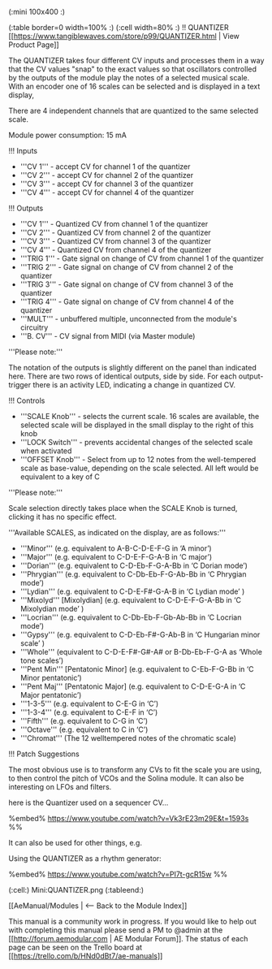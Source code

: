 (:mini 100x400 :)

(:table border=0 width=100% :)
(:cell width=80% :) 
!! QUANTIZER
[[https://www.tangiblewaves.com/store/p99/QUANTIZER.html | View Product Page]]

The QUANTIZER takes four different CV inputs and processes them in a way that the CV values "snap" to the exact values so that oscillators controlled by the outputs of the module play the notes of a selected musical scale. With an encoder one of 16 scales can be selected and is displayed in a text display,

There are 4 independent channels that are quantized to the same selected scale.

Module power consumption: 15 mA

!!! Inputs
* '''CV 1''' - accept CV for channel 1 of the quantizer
* '''CV 2''' - accept CV for channel 2 of the quantizer
* '''CV 3''' - accept CV for channel 3 of the quantizer
* '''CV 4''' - accept CV for channel 4 of the quantizer 

!!! Outputs
* '''CV 1''' - Quantized CV from channel 1 of the quantizer
* '''CV 2''' - Quantized CV from channel 2 of the quantizer
* '''CV 3''' - Quantized CV from channel 3 of the quantizer
* '''CV 4''' - Quantized CV from channel 4 of the quantizer 
* '''TRIG 1''' - Gate signal on change of CV from channel 1 of the quantizer
* '''TRIG 2''' - Gate signal on change of CV from channel 2 of the quantizer
* '''TRIG 3''' - Gate signal on change of CV from channel 3 of the quantizer
* '''TRIG 4''' - Gate signal on change of CV from channel 4 of the quantizer
* '''MULT''' - unbuffered multiple, unconnected from the module's circuitry 
* '''B. CV''' - CV signal from MIDI (via Master module)

'''Please note:''' 

The notation of the outputs is slightly different on the panel than indicated here. There are two rows of identical outputs, side by side. For each output-trigger there is an activity LED, indicating a change in quantized CV.

!!! Controls
* '''SCALE Knob''' - selects the current scale. 16 scales are available, the selected scale will be displayed in the small display to the right of this knob 
* '''LOCK Switch''' - prevents accidental changes of the selected scale when activated 
* '''OFFSET Knob''' - Select from up to 12 notes from the well-tempered scale as base-value, depending on the scale selected. All left would be equivalent to a key of C

'''Please note:''' 

Scale selection directly takes place when the SCALE Knob is turned, clicking it has no specific effect.

'''Available SCALES, as indicated on the display, are as follows:'''

* '''Minor''' (e.g. equivalent to A-B-C-D-E-F-G in ‘A minor’)
* '''Major''' (e.g. equivalent to C-D-E-F-G-A-B in ‘C major’)
* '''Dorian''' (e.g. equivalent to C-D-Eb-F-G-A-Bb in ‘C Dorian mode’)
* '''Phrygian''' (e.g. equivalent to C-Db-Eb-F-G-Ab-Bb in ‘C Phrygian mode’)
* '''Lydian''' (e.g. equivalent to C-D-E-F#-G-A-B in ‘C Lydian mode’ )
* '''Mixolyd''' [Mixolydian] (e.g. equivalent to C-D-E-F-G-A-Bb in ‘C Mixolydian mode’ )
* '''Locrian''' (e.g. equivalent to C-Db-Eb-F-Gb-Ab-Bb in ‘C Locrian mode’)
* '''Gypsy''' (e.g. equivalent to C-D-Eb-F#-G-Ab-B in ‘C Hungarian minor scale’ )
* '''Whole''' (equivalent to C-D-E-F#-G#-A# or B-Db-Eb-F-G-A as ‘Whole tone scales’)
* '''Pent Min''' [Pentatonic Minor] (e.g. equivalent to C-Eb-F-G-Bb in ‘C Minor pentatonic’)
* '''Pent Maj''' [Pentatonic Major] (e.g. equivalent to C-D-E-G-A in ‘C Major pentatonic’)
* '''1-3-5''' (e.g. equivalent to C-E-G in ‘C’)
* '''1-3-4''' (e.g. equivalent to C-E-F in ‘C’)
* '''Fifth''' (e.g. equivalent to C-G in ‘C’)
* '''Octave''' (e.g. equivalent to C in ‘C’)
* '''Chromat''' (The 12 welltempered notes of the chromatic scale)


!!! Patch Suggestions

The most obvious use is to transform any CVs to fit the scale you are using, to then control the pitch of VCOs and the Solina module. It can also be interesting on LFOs and filters.

here is the Quantizer used on a sequencer CV...

%embed% https://www.youtube.com/watch?v=Vk3rE23m29E&t=1593s %%

 It can also be used for other things, e.g.

Using the QUANTIZER as a rhythm generator:

%embed% https://www.youtube.com/watch?v=PI7t-gcR15w %%


(:cell:) Mini:QUANTIZER.png
(:tableend:)

[[AeManual/Modules | <-- Back to the Module Index]]

This manual is a community work in progress. If you would like to help out with completing this manual please send a PM to @admin at the [[http://forum.aemodular.com | AE Modular Forum]].  The status of each page can be seen on the Trello board at [[https://trello.com/b/HNd0dBt7/ae-manuals]]